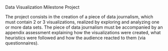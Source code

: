 Data Visualization Milestone Project

The project consists in the creation of a piece of data journalism, which must contain 2 or 3 visualizations, 
realized by exploring and analyzing one or more data sets. 
The piece of data journalism must be accompanied by an appendix assessment explaining how the visualizations were created,
what heuristics were followed and how the audience reacted to them (via questionnaires).
